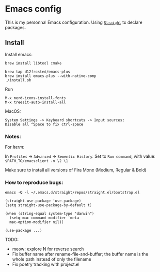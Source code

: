 # Emacs config

This is my personnal Emacs configuration.
Using [`Straight`](https://github.com/radian-software/straight.el) to declare packages.

## Install

Install emacs:
```
brew install libtool cmake

brew tap d12frosted/emacs-plus
brew install emacs-plus --with-native-comp
./install.sh
```

Run
```
M-x nerd-icons-install-fonts
M-x treesit-auto-install-all
```

MacOS:
```
System Settings -> Keyboard shortcuts -> Input sources:
Disable all ^Space to fix ctrl-space
```

### Notes:
For *Iterm*:

In `Profiles` -> `Advanced` -> `Sementic History`:
Set to `Run command`, with value: `$PATH_TO/emacsclient -n \2 \1`

Make sure to install all versions of Fira Mono (Medium, Regular & Bold)

### How to reproduce bugs:
`emacs -Q -l ~/.emacs.d/straight/repos/straight.el/bootstrap.el`

```
(straight-use-package 'use-package)
(setq straight-use-package-by-default t)

(when (string-equal system-type "darwin")
  (setq mac-command-modifier 'meta
  mac-option-modifier nil))

(use-package ...)
```

TODO:
- meow: explore N for reverse search
- Fix buffer name after rename-file-and-buffer; the buffer name is the whole path instead of only the filename
- Fix poetry tracking with project.el
